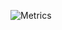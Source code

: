 ![Metrics](https://metrics.lecoq.io/kd9lsv?template=classic&activity=1&stargazers=1&followup=1&base=header%2C%20activity%2C%20community%2C%20repositories%2C%20metadata&base.indepth=false&base.hireable=false&base.skip=false&stargazers=false&stargazers.days=14&stargazers.charts=true&stargazers.charts.type=classic&stargazers.worldmap=false&stargazers.worldmap.sample=0&followup=false&followup.sections=repositories&followup.indepth=false&followup.archived=true&activity=false&activity.limit=5&activity.load=300&activity.days=14&activity.visibility=all&activity.timestamps=false&activity.filter=all&config.timezone=America%2FChicago&config.octicon=true)
